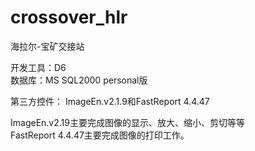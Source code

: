 # crossover_hlr
海拉尔-宝矿交接站

开发工具：D6    
数据库：MS SQL2000 personal版    

第三方控件： ImageEn.v2.1.9和FastReport 4.4.47    

ImageEn.v2.19主要完成图像的显示、放大、缩小、剪切等等    
FastReport 4.4.47主要完成图像的打印工作。    
